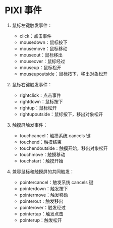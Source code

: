 # PIXI 事件

1. 鼠标左键触发事件：

    - click：点击事件
    - mousedown：鼠标按下
    - mousemove：鼠标移动
    - mouseout：鼠标移出
    - mouseover：鼠标经过
    - mouseup：鼠标松开
    - mouseupoutside：鼠标按下，移出对象松开

2. 鼠标右键触发事件：

    - rightclick：点击事件
    - rightdown：鼠标按下
    - rightup：鼠标松开
    - rightupoutside：鼠标按下，移出对象松开

3. 触摸屏触发事件：

    - touchcancel：触摸系统 cancels 键
    - touchend：触摸结束
    - touchendoutside：触摸开始，移出对象松开
    - touchmove：触摸移动
    - touchstart：触摸开始

4. 兼容鼠标和触摸屏的共同触发：
    - pointercancel：触发系统 cancels 键
    - pointerdown：触发按下
    - pointermove：触发移动
    - pointerout：触发移出
    - pointerover：触发经过
    - pointertap：触发点击
    - pointerup：触发松开
